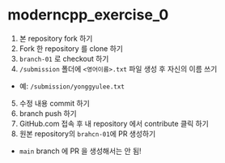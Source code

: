 # moderncpp_exercise_0

1. 본 repository fork 하기
2. Fork 한 repository 를 clone 하기
3. `branch-01` 로 checkout 하기
4. `/submission` 폴더에 `<영어이름>.txt` 파일 생성 후 자신의 이름 쓰기
  * 예: `/submission/yonggyulee.txt`
5. 수정 내용 commit 하기
6. branch push 하기
7. GitHub.com 접속 후 내 repository 에서 contribute 클릭 하기
8. 원본 repository의 `brahcn-01`에 PR 생성하기
  * `main` branch 에 PR 을 생성해서는 안 됨!
